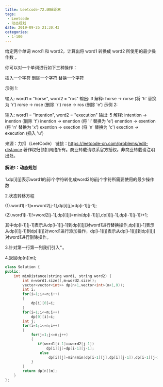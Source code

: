 ```yaml
---
title: Leetcode-72.编辑距离
tags:
 - Leetcode
 - 动态规划
date: 2019-09-25 21:30:43
categories:
 - 1-100
---
```


给定两个单词 word1 和 word2，计算出将 word1 转换成 word2 所使用的最少操作数 。

你可以对一个单词进行如下三种操作：

插入一个字符
删除一个字符
替换一个字符

<!--more-->

示例 1:

输入: word1 = "horse", word2 = "ros"
输出: 3
解释: 
horse -> rorse (将 'h' 替换为 'r')
rorse -> rose (删除 'r')
rose -> ros (删除 'e')
示例 2:

输入: word1 = "intention", word2 = "execution"
输出: 5
解释: 
intention -> inention (删除 't')
inention -> enention (将 'i' 替换为 'e')
enention -> exention (将 'n' 替换为 'x')
exention -> exection (将 'n' 替换为 'c')
exection -> execution (插入 'u')

来源：力扣（LeetCode）
链接：https://leetcode-cn.com/problems/edit-distance
著作权归领扣网络所有。商业转载请联系官方授权，非商业转载请注明出处。

#### 解法1：动态规划

1.dp[i][j]表示word1的前i个字符转化成word2的前j个字符所需要使用的最少操作数

2.状态转移方程

(1).word1[i-1]==word2[j-1],dp[i][j]=dp[i-1][j-1];

(2).word1[i-1]!=word2[j-1],dp[i][j]=min(dp[i-1][j],dp[i][j-1],dp[i-1][j-1])+1;

​	其中dp[i-1][j-1]表示从dp[i-1][j-1]到dp[i][j]对word1进行替换操作,dp[i][j-1]表示从dp[i][j-1]到dp[i][j]对word1进行添加操作，dp[i-1][j]表示从dp[i-1][j]到dp[i][j]对word1进行删除操作。

3.针对第一行第一列我们引入''。

4.返回dp[n][m];

```c++
class Solution {
public:
    int minDistance(string word1, string word2) {
        int n=word1.size(),m=word2.size();
        vector<vector<int>> dp(n+1,vector<int>(m+1,0));
        int i;
        for(i=1;i<=n;i++)
        {
            dp[i][0]=i;
        }
        for(i=1;i<=m;i++)
            dp[0][i]=i;
        int j;
        for(i=1;i<=n;i++)
        {
            for(j=1;j<=m;j++)
            {
               if(word1[i-1]==word2[j-1])
                   dp[i][j]=dp[i-1][j-1];
                else
                    dp[i][j]=min(min(dp[i-1][j],dp[i][j-1]),dp[i-1][j-1])+1;
            }
        }
        return dp[n][m];
    }
};
```

